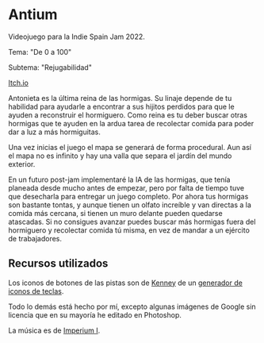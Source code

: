 # Antium

Videojuego para la Indie Spain Jam 2022.

Tema: "De 0 a 100"

Subtema: "Rejugabilidad"

[Itch.io](https://freyzerfault.itch.io/antium)

Antonieta es la última reina de las hormigas.
Su linaje depende de tu habilidad para ayudarle a encontrar a sus hijitos perdidos para que le ayuden a reconstruir el hormiguero.
Como reina es tu deber buscar otras hormigas que te ayuden en la ardua tarea de recolectar comida para poder dar a luz a más hormiguitas.

Una vez inicias el juego el mapa se generará de forma procedural.
Aun así el mapa no es infinito y hay una valla que separa el jardín del mundo exterior.

En un futuro post-jam implementaré la IA de las hormigas, que tenía planeada desde mucho antes de empezar, pero por falta de tiempo tuve que desecharla para entregar un juego completo.
Por ahora tus hormigas son bastante tontas, y aunque tienen un olfato increíble y van directas a la comida más cercana, si tienen un muro delante pueden quedarse atascadas.
Si no consigues avanzar puedes buscar más hormigas fuera del hormiguero y recolectar comida tú misma, en vez de mandar a un ejército de trabajadores.



## Recursos utilizados

Los iconos de botones de las pistas son de [Kenney](https://www.kenney.nl/assets/game-icons) de un [generador de iconos de teclas](https://www.reddit.com/r/gamedev/comments/5y2o81/i_made_an_app_to_generate_keyboard_key_sprites/).

Todo lo demás está hecho por mí, excepto algunas imágenes de Google sin licencia que en su mayoría he editado en Photoshop.

La música es de [Imperium I](https://www.youtube.com/watch?v=8QCS-osiJss&t=2s).

